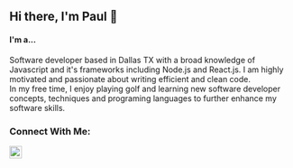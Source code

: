 ## Hi there, I'm Paul 👋

#### I'm a...
Software developer based in Dallas TX with a broad knowledge of Javascript and it's frameworks including Node.js and React.js. I am highly motivated and passionate about writing efficient and clean code.
<br>
In my free time, I enjoy playing golf and learning new software developer concepts, techniques and programing languages to further enhance my software skills.


### Connect With Me:
<img align="left" alt="linkedin" width="22px" src="https://github.com/FortAwesome/Font-Awesome/blob/6.x/svgs/brands/linkedin.svg" />

<!--
- 🔭 I’m currently working on ...
- 🌱 I’m currently learning ...
- 👯 I’m looking to collaborate on ...
- 🤔 I’m looking for help with ...
- 💬 Ask me about ...
- 📫 How to reach me: ...
- 😄 Pronouns: ...
- ⚡ Fun fact: ...
-->
